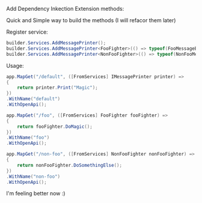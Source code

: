 Add Dependency Inkection Extension methods:

Quick and Simple way to build the methods (I will refacor them later)


Register service:

```csharp
builder.Services.AddMessagePrinter();
builder.Services.AddMessagePrinter<FooFighter>(() => typeof(FooMessageBag));
builder.Services.AddMessagePrinter<NonFooFighter>(() => typeof(NonFooMessageBag));
```

Usage:

```csharp
app.MapGet("/default", ([FromServices] IMessagePrinter printer) =>
{
    return printer.Print("Magic");
})
.WithName("default")
.WithOpenApi();

app.MapGet("/foo", ([FromServices] FooFighter fooFighter) =>
{
    return fooFighter.DoMagic();
})
.WithName("foo")
.WithOpenApi();

app.MapGet("/non-foo", ([FromServices] NonFooFighter nonFooFighter) =>
{
    return nonFooFighter.DoSomethingElse();
})
.WithName("non-foo")
.WithOpenApi();
```

I'm feeling better now :)
